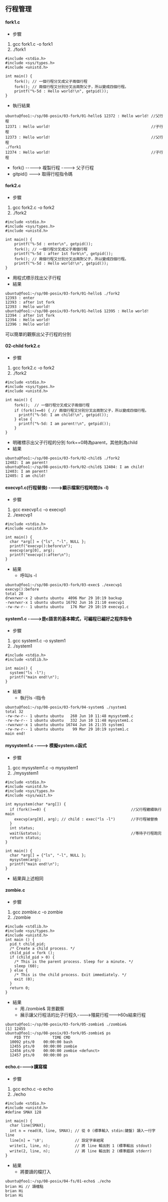 ## 行程管理

#### fork1.c
* 步驟
1. gcc fork1.c -o fork1
2. ./fork1
```
#include <stdio.h> 
#include <sys/types.h> 
#include <unistd.h>

int main() { 
    fork(); // 一個行程分叉成父子兩個行程
    fork(); // 兩個行程又分別分叉出兩對父子，所以變成四個行程。
    printf("%-5d : Hello world!\n", getpid());
}

``` 
* 執行結果
```
ubuntu@foo1:~/sp/08-posix/03-fork/01-hello$ 12372 : Hello world! //父行程
12371 : Hello world!                                             //子行程
12373 : Hello world!                                             //父行程
./fork1                                                           
12374 : Hello world!                                             //子行程
```
* fork() -----> 複製行程 ----> 父子行程
* gitpid() ---> 取得行程指令碼

#### fork2.c
* 步驟
1. gcc fork2.c -o fork2
2. ./fork2
```
#include <stdio.h> 
#include <sys/types.h> 
#include <unistd.h>

int main() { 
    printf("%-5d : enter\n", getpid());
    fork(); // 一個行程分叉成父子兩個行程
    printf("%-5d : after 1st fork\n", getpid());
    fork(); // 兩個行程又分別分叉出兩對父子，所以變成四個行程。
    printf("%-5d : Hello world!\n", getpid());
}
```
* 用程式標示找出父子行程
* 結果
```
ubuntu@foo1:~/sp/08-posix/03-fork/01-hello$ ./fork2
12393 : enter
12393 : after 1st fork
12393 : Hello world!
ubuntu@foo1:~/sp/08-posix/03-fork/01-hello$ 12395 : Hello world!
12394 : after 1st fork
12394 : Hello world!
12396 : Hello world!
```
可以簡單的觀察出父子行程的分別

#### 02-child fork2.c
* 步驟
1. gcc fork2.c -o fork2
2. ./fork2
```
#include <stdio.h> 
#include <sys/types.h> 
#include <unistd.h>

int main() { 
    fork();  // 一個行程分叉成父子兩個行程
    if (fork()==0) { // 兩個行程又分別分叉出兩對父子，所以變成四個行程。
      printf("%-5d: I am child!\n", getpid());
    } else {
      printf("%-5d: I am parent!\n", getpid());
    }
}
```
* 明確標示出父子行程的分別 fork==0時為parent，其他則為child
* 結果
```
ubuntu@foo1:~/sp/08-posix/03-fork/02-child$ ./fork2
12402: I am parent!
ubuntu@foo1:~/sp/08-posix/03-fork/02-child$ 12404: I am child!
12403: I am parent!
12405: I am child!
```

#### execvp1.c(行程替換) ---->顯示檔案行程時間(ls -l)
* 步驟
1. gcc execvp1.c -o execvp1
2. ./execvp1
```
#include <stdio.h>
#include <unistd.h>

int main() {
  char *arg[] = {"ls", "-l", NULL };
  printf("execvp():before\n");
  execvp(arg[0], arg);
  printf("execvp():after\n");
}
```
* 結果
    * 呼叫ls -l
```
ubuntu@foo1:~/sp/08-posix/03-fork/03-exec$ ./execvp1
execvp():before
total 28
drwxrwxr-x 2 ubuntu ubuntu  4096 Mar 29 10:19 backup
-rwxrwxr-x 1 ubuntu ubuntu 16792 Jun 16 21:10 execvp1
-rw-rw-r-- 1 ubuntu ubuntu   176 Mar 29 10:19 execvp1.c
```

#### system1.c ---->是c語言的基本韓式，可編程已編好之程序指令
* 步驟
1. gcc system1.c -o system1
2. ./system1
```
#include <stdio.h>
#include <stdlib.h>

int main() {
  system("ls -l");
  printf("main end!\n");
}
```
* 結果
    * 執行ls -l指令
```
ubuntu@foo1:~/sp/08-posix/03-fork/04-system$ ./system1
total 32
-rw-rw-r-- 1 ubuntu ubuntu   260 Jun 10 11:48 mysystem0.c
-rw-rw-r-- 1 ubuntu ubuntu   332 Jun 10 11:48 mysystem1.c
-rwxrwxr-x 1 ubuntu ubuntu 16744 Jun 16 21:35 system1
-rw-rw-r-- 1 ubuntu ubuntu    99 Mar 29 10:19 system1.c
main end!
```

#### mysystem1.c ----> 模擬system.c函式
* 步驟
1. gcc mysystem1.c -o mysystem1
2. ./mysystem1
```
#include <stdio.h>
#include <unistd.h>
#include <sys/types.h> 
#include <sys/wait.h>

int mysystem(char *arg[]) {
  if (fork()==0) {                                      //父行程繼續執行main
    execvp(arg[0], arg); // child : exec("ls -l")       //子行程被替換
  }
  int status;                                           
  wait(&status);                                        //等待子行程跑完
  return status;
}

int main() {
  char *arg[] = {"ls", "-l", NULL };
  mysystem(arg);
  printf("main end!\n");
}

```
* 結果與上述相同

#### zombie.c
* 步驟
1. gcc zombie.c -o zombie
2. ./zombie
```
#include <stdlib.h>
#include <sys/types.h>
#include <unistd.h>
int main () {
  pid_t child_pid;
  /* Create a child process. */
  child_pid = fork ();
  if (child_pid > 0) {
    /* This is the parent process. Sleep for a minute. */
    sleep (60);
  } else {
    /* This is the child process. Exit immediately. */
    exit (0);
  }
  return 0;
}
```
* 結果 
    * 用./zombie& 背景觀察
    * 展示讓父行程活的比子行程久---->殭屍行程--->60s結束行程
```
ubuntu@foo1:~/sp/08-posix/03-fork/05-zombie$ ./zombie&
[1] 12455
ubuntu@foo1:~/sp/08-posix/03-fork/05-zombie$ ps
    PID TTY          TIME CMD
  10092 pts/0    00:00:00 bash
  12455 pts/0    00:00:00 zombie
  12456 pts/0    00:00:00 zombie <defunct>
  12457 pts/0    00:00:00 ps
```

#### echo.c---->讀寫檔
* 步驟
1. gcc echo.c -o echo
2. ./echo
```
#include <stdio.h>
#include <unistd.h>
#define SMAX 128

int main() {
  char line[SMAX];
  int n = read(0, line, SMAX); // 從 0 (標準輸入 stdin:鍵盤) 讀入一行字 line
  line[n] = '\0';              // 設定字串結尾
  write(1, line, n);           // 將 line 輸出到 1 (標準輸出 stdout)
  write(2, line, n);           // 將 line 輸出到 2 (標準錯誤 stderr)
}

```
* 結果
    * 將要讀的檔打入
```
ubuntu@foo1:~/sp/08-posix/04-fs/01-echo$ ./echo
brian Hi // 讀檔點
brian Hi
brian Hi
```